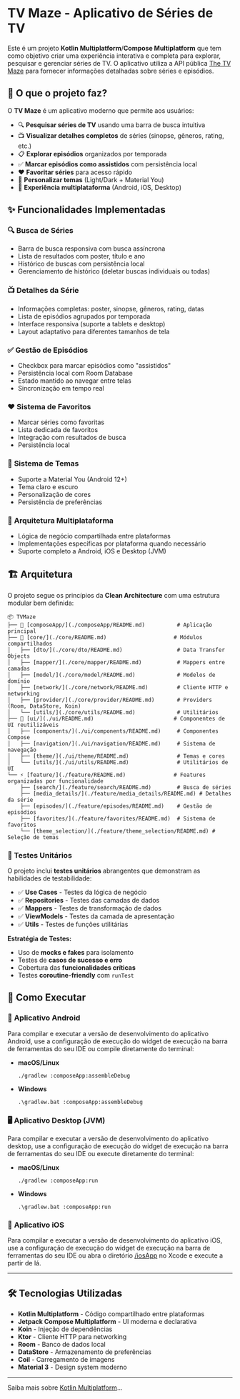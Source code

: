 # TV Maze - Aplicativo de Séries de TV

Este é um projeto **Kotlin Multiplatform**/**Compose Multiplatform** que tem como objetivo criar uma experiência interativa e completa para explorar, pesquisar e gerenciar séries de TV. O aplicativo utiliza a API pública [The TV Maze](https://www.tvmaze.com/api) para fornecer informações detalhadas sobre séries e episódios.

## 🎯 O que o projeto faz?

O **TV Maze** é um aplicativo moderno que permite aos usuários:

- 🔍 **Pesquisar séries de TV** usando uma barra de busca intuitiva
- 📺 **Visualizar detalhes completos** de séries (sinopse, gêneros, rating, etc.)
- 📋 **Explorar episódios** organizados por temporada
- ✅ **Marcar episódios como assistidos** com persistência local
- ❤️ **Favoritar séries** para acesso rápido
- 🎨 **Personalizar temas** (Light/Dark + Material You)
- 📱 **Experiência multiplataforma** (Android, iOS, Desktop)

## ✨ Funcionalidades Implementadas

### 🔍 **Busca de Séries**
- Barra de busca responsiva com busca assíncrona
- Lista de resultados com poster, título e ano
- Histórico de buscas com persistência local
- Gerenciamento de histórico (deletar buscas individuais ou todas)

### 📺 **Detalhes da Série**
- Informações completas: poster, sinopse, gêneros, rating, datas
- Lista de episódios agrupados por temporada
- Interface responsiva (suporte a tablets e desktop)
- Layout adaptativo para diferentes tamanhos de tela

### ✅ **Gestão de Episódios**
- Checkbox para marcar episódios como "assistidos"
- Persistência local com Room Database
- Estado mantido ao navegar entre telas
- Sincronização em tempo real

### ❤️ **Sistema de Favoritos**
- Marcar séries como favoritas
- Lista dedicada de favoritos
- Integração com resultados de busca
- Persistência local

### 🎨 **Sistema de Temas**
- Suporte a Material You (Android 12+)
- Tema claro e escuro
- Personalização de cores
- Persistência de preferências

### 🔄 **Arquitetura Multiplataforma**
- Lógica de negócio compartilhada entre plataformas
- Implementações específicas por plataforma quando necessário
- Suporte completo a Android, iOS e Desktop (JVM)

## 🏗️ Arquitetura

O projeto segue os princípios da **Clean Architecture** com uma estrutura modular bem definida:

```
📦 TVMaze
├── 🎯 [composeApp/](./composeApp/README.md)          # Aplicação principal
├── 🧠 [core/](./core/README.md)                     # Módulos compartilhados
│   ├── [dto/](./core/dto/README.md)                 # Data Transfer Objects
│   ├── [mapper/](./core/mapper/README.md)           # Mappers entre camadas
│   ├── [model/](./core/model/README.md)             # Modelos de domínio
│   ├── [network/](./core/network/README.md)         # Cliente HTTP e networking
│   ├── [provider/](./core/provider/README.md)       # Providers (Room, DataStore, Koin)
│   └── [utils/](./core/utils/README.md)             # Utilitários
├── 🎨 [ui/](./ui/README.md)                         # Componentes de UI reutilizáveis
│   ├── [components/](./ui/components/README.md)     # Componentes Compose
│   ├── [navigation/](./ui/navigation/README.md)     # Sistema de navegação
│   ├── [theme/](./ui/theme/README.md)               # Temas e cores
│   └── [utils/](./ui/utils/README.md)               # Utilitários de UI
└── ⚡ [feature/](./feature/README.md)               # Features organizadas por funcionalidade
    ├── [search/](./feature/search/README.md)        # Busca de séries
    ├── [media_details/](./feature/media_details/README.md) # Detalhes da série
    ├── [episodes/](./feature/episodes/README.md)    # Gestão de episódios
    ├── [favorites/](./feature/favorites/README.md)  # Sistema de favoritos
    └── [theme_selection/](./feature/theme_selection/README.md) # Seleção de temas
```

### 🧪 Testes Unitários

O projeto inclui **testes unitários** abrangentes que demonstram as habilidades de testabilidade:

- ✅ **Use Cases** - Testes da lógica de negócio
- ✅ **Repositories** - Testes das camadas de dados
- ✅ **Mappers** - Testes de transformação de dados
- ✅ **ViewModels** - Testes da camada de apresentação
- ✅ **Utils** - Testes de funções utilitárias

**Estratégia de Testes:**
- Uso de **mocks e fakes** para isolamento
- Testes de **casos de sucesso e erro**
- Cobertura das **funcionalidades críticas**
- Testes **coroutine-friendly** com `runTest`

## 🚀 Como Executar

### 📱 **Aplicativo Android**

Para compilar e executar a versão de desenvolvimento do aplicativo Android, use a configuração de execução do widget de execução na barra de ferramentas do seu IDE ou compile diretamente do terminal:

- **macOS/Linux**
  ```shell
  ./gradlew :composeApp:assembleDebug
  ```
- **Windows**
  ```shell
  .\gradlew.bat :composeApp:assembleDebug
  ```

### 🖥️ **Aplicativo Desktop (JVM)**

Para compilar e executar a versão de desenvolvimento do aplicativo desktop, use a configuração de execução do widget de execução na barra de ferramentas do seu IDE ou execute diretamente do terminal:

- **macOS/Linux**
  ```shell
  ./gradlew :composeApp:run
  ```
- **Windows**
  ```shell
  .\gradlew.bat :composeApp:run
  ```

### 🍎 **Aplicativo iOS**

Para compilar e executar a versão de desenvolvimento do aplicativo iOS, use a configuração de execução do widget de execução na barra de ferramentas do seu IDE ou abra o diretório [/iosApp](./iosApp) no Xcode e execute a partir de lá.

---

## 🛠️ Tecnologias Utilizadas

- **Kotlin Multiplatform** - Código compartilhado entre plataformas
- **Jetpack Compose Multiplatform** - UI moderna e declarativa
- **Koin** - Injeção de dependências
- **Ktor** - Cliente HTTP para networking
- **Room** - Banco de dados local
- **DataStore** - Armazenamento de preferências
- **Coil** - Carregamento de imagens
- **Material 3** - Design system moderno

---

Saiba mais sobre [Kotlin Multiplatform](https://www.jetbrains.com/help/kotlin-multiplatform-dev/get-started.html)…
